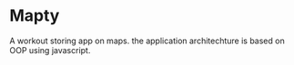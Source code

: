 # Mapty
A workout storing app on maps.
the application architechture is based on OOP using javascript.
